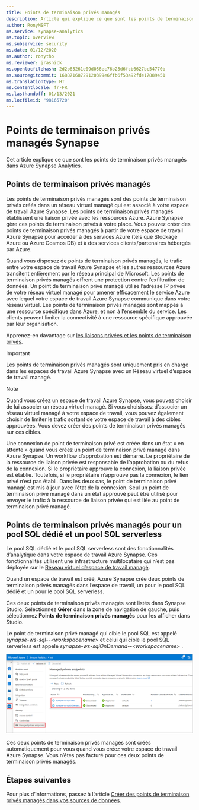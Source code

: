 ```yaml
---
title: Points de terminaison privés managés
description: Article qui explique ce que sont les points de terminaison privés managés dans Azure Synapse Analytics.
author: RonyMSFT
ms.service: synapse-analytics
ms.topic: overview
ms.subservice: security
ms.date: 01/12/2020
ms.author: ronytho
ms.reviewer: jrasnick
ms.openlocfilehash: 2d2b65261e09d056ec76b25d6fcb6627bc54770b
ms.sourcegitcommit: 16887168729120399e6ffb6f53a92fde17889451
ms.translationtype: HT
ms.contentlocale: fr-FR
ms.lasthandoff: 01/13/2021
ms.locfileid: "98165720"
---
```

# <a name="synapse-managed-private-endpoints"></a>Points de terminaison privés managés Synapse

Cet article explique ce que sont les points de terminaison privés managés dans Azure Synapse Analytics.

## <a name="managed-private-endpoints"></a>Points de terminaison privés managés

Les points de terminaison privés managés sont des points de terminaison privés créés dans un réseau virtuel managé qui est associé à votre espace de travail Azure Synapse. Les points de terminaison privés managés établissent une liaison privée avec les ressources Azure. Azure Synapse gère ces points de terminaison privés à votre place. Vous pouvez créer des points de terminaison privés managés à partir de votre espace de travail Azure Synapse pour accéder à des services Azure (tels que Stockage Azure ou Azure Cosmos DB) et à des services clients/partenaires hébergés par Azure.

Quand vous disposez de points de terminaison privés managés, le trafic entre votre espace de travail Azure Synapse et les autres ressources Azure transitent entièrement par le réseau principal de Microsoft. Les points de terminaison privés managés offrent une protection contre l’exfiltration de données. Un point de terminaison privé managé utilise l’adresse IP privée de votre réseau virtuel managé pour amener efficacement le service Azure avec lequel votre espace de travail Azure Synapse communique dans votre réseau virtuel. Les points de terminaison privés managés sont mappés à une ressource spécifique dans Azure, et non à l’ensemble du service. Les clients peuvent limiter la connectivité à une ressource spécifique approuvée par leur organisation. 

Apprenez-en davantage sur [les liaisons privées et les points de terminaison privés](../../private-link/index.yml).

>[!IMPORTANT]
>Les points de terminaison privés managés sont uniquement pris en charge dans les espaces de travail Azure Synapse avec un Réseau virtuel d’espace de travail managé.

>[!NOTE]
>Quand vous créez un espace de travail Azure Synapse, vous pouvez choisir de lui associer un réseau virtuel managé. Si vous choisissez d’associer un réseau virtuel managé à votre espace de travail, vous pouvez également choisir de limiter le trafic sortant de votre espace de travail à des cibles approuvées. Vous devez créer des points de terminaison privés managés sur ces cibles. 


Une connexion de point de terminaison privé est créée dans un état « en attente » quand vous créez un point de terminaison privé managé dans Azure Synapse. Un workflow d’approbation est démarré. Le propriétaire de la ressource de liaison privée est responsable de l’approbation ou du refus de la connexion. Si le propriétaire approuve la connexion, la liaison privée est établie. Toutefois, si le propriétaire n’approuve pas la connexion, le lien privé n’est pas établi. Dans les deux cas, le point de terminaison privé managé est mis à jour avec l’état de la connexion. Seul un point de terminaison privé managé dans un état approuvé peut être utilisé pour envoyer le trafic à la ressource de liaison privée qui est liée au point de terminaison privé managé.

## <a name="managed-private-endpoints-for-dedicated-sql-pool-and-serverless-sql-pool"></a>Points de terminaison privés managés pour un pool SQL dédié et un pool SQL serverless

Le pool SQL dédié et le pool SQL serverless sont des fonctionnalités d’analytique dans votre espace de travail Azure Synapse. Ces fonctionnalités utilisent une infrastructure multilocataire qui n’est pas déployée sur le [Réseau virtuel d’espace de travail managé](./synapse-workspace-managed-vnet.md).

Quand un espace de travail est créé, Azure Synapse crée deux points de terminaison privés managés dans l’espace de travail, un pour le pool SQL dédié et un pour le pool SQL serverless. 

Ces deux points de terminaison privés managés sont listés dans Synapse Studio. Sélectionnez **Gérer** dans la zone de navigation de gauche, puis sélectionnez **Points de terminaison privés managés** pour les afficher dans Studio.

Le point de terminaison privé managé qui cible le pool SQL est appelé *synapse-ws-sql--\<workspacename\>* et celui qui cible le pool SQL serverless est appelé *synapse-ws-sqlOnDemand--\<workspacename\>* .

![Points de terminaison privés managés pour un pool SQL dédié et un pool SQL serverless](./media/synapse-workspace-managed-private-endpoints/managed-pe-for-sql-1.png)

Ces deux points de terminaison privés managés sont créés automatiquement pour vous quand vous créez votre espace de travail Azure Synapse. Vous n’êtes pas facturé pour ces deux points de terminaison privés managés.

## <a name="next-steps"></a>Étapes suivantes

Pour plus d’informations, passez à l’article [Créer des points de terminaison privés managés dans vos sources de données](./how-to-create-managed-private-endpoints.md).